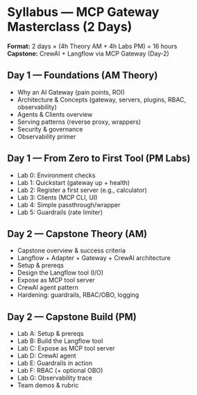 # Syllabus — MCP Gateway Masterclass (2 Days)

**Format:** 2 days × (4h Theory AM + 4h Labs PM) = 16 hours  
**Capstone:** CrewAI + Langflow via MCP Gateway (Day‑2)

## Day 1 — Foundations (AM Theory)
- Why an AI Gateway (pain points, ROI)
- Architecture & Concepts (gateway, servers, plugins, RBAC, observability)
- Agents & Clients overview
- Serving patterns (reverse proxy, wrappers)
- Security & governance
- Observability primer

## Day 1 — From Zero to First Tool (PM Labs)
- Lab 0: Environment checks
- Lab 1: Quickstart (gateway up + health)
- Lab 2: Register a first server (e.g., calculator)
- Lab 3: Clients (MCP CLI, UI)
- Lab 4: Simple passthrough/wrapper
- Lab 5: Guardrails (rate limiter)

## Day 2 — Capstone Theory (AM)
- Capstone overview & success criteria
- Langflow + Adapter + Gateway + CrewAI architecture
- Setup & prereqs
- Design the Langflow tool (I/O)
- Expose as MCP tool server
- CrewAI agent pattern
- Hardening: guardrails, RBAC/OBO, logging

## Day 2 — Capstone Build (PM)
- Lab A: Setup & prereqs
- Lab B: Build the Langflow tool
- Lab C: Expose as MCP tool server
- Lab D: CrewAI agent
- Lab E: Guardrails in action
- Lab F: RBAC (+ optional OBO)
- Lab G: Observability trace
- Team demos & rubric
